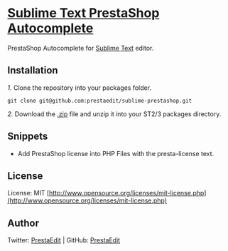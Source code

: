 [Sublime Text PrestaShop Autocomplete](https://github.com/PrestaEdit/sublime-prestashop/)
========================================

PrestaShop Autocomplete for [Sublime Text](http://sublimetext.com) editor.

## Installation
*1.*  Clone the repository into your packages folder.

    git clone git@github.com:prestaedit/sublime-prestashop.git

*2.*  Download the [.zip](http://github.com/prestaedit/sublime-prestashop/release/master) file and unzip it into your ST2/3 packages directory.

## Snippets
* Add PrestaShop license into PHP Files with the presta-license text.

## License
License: MIT [http://www.opensource.org/licenses/mit-license.php](http://www.opensource.org/licenses/mit-license.php)

## Author
Twitter: [PrestaEdit](http://twitter.com/PrestaEdit) | GitHub: [PrestaEdit](http://github.com/PrestaEdit)
